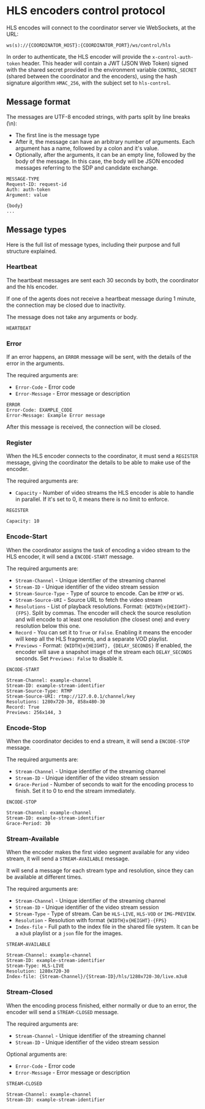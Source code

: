 # HLS encoders control protocol

HLS encodes will connect to the coordinator server vie WebSockets, at the URL:

```
ws(s)://{COORDINATOR_HOST}:{COORDINATOR_PORT}/ws/control/hls
```

In order to authenticate, the HLS encoder will provide the `x-control-auth-token` header. This header will contain a JWT (JSON Web Token) signed with the shared secret provided in the environment variable `CONTROL_SECRET` (shared between the coordinator and the encoders), using the hash signature algorithm `HMAC_256`, with the subject set to `hls-control`.

## Message format

The messages are UTF-8 encoded strings, with parts split by line breaks (\n):
 
  - The first line is the message type
  - After it, the message can have an arbitrary number of arguments. Each argument has a name, followed by a colon and it's value.
  - Optionally, after the arguments, it can be an empty line, followed by the body of the message. In this case, the body will be JSON encoded messages referring to the SDP and candidate exchange.

```
MESSAGE-TYPE
Request-ID: request-id
Auth: auth-token
Argument: value

{body}
...
```

## Message types

Here is the full list of message types, including their purpose and full structure explained.

### Heartbeat

The heartbeat messages are sent each 30 seconds by both, the coordinator and the hls encoder.

If one of the agents does not receive a heartbeat message during 1 minute, the connection may be closed due to inactivity.

The message does not take any arguments or body.

```
HEARTBEAT
```

### Error

If an error happens, an `ERROR` message will be sent, with the details of the error in the arguments.

The required arguments are:

 - `Error-Code` - Error code
 - `Error-Message` - Error message or description

```
ERROR
Error-Code: EXAMPLE_CODE
Error-Message: Example Error message
```

After this message is received, the connection will be closed.

### Register

When the HLS encoder connects to the coordinator, it must send a `REGISTER` message, giving the coordinator the details to be able to make use of the encoder.

The required arguments are:

 - `Capacity` - Number of video streams the HLS encoder is able to handle in parallel. If it's set to 0, it means there is no limit to enforce.

```
REGISTER

Capacity: 10
```

### Encode-Start

When the coordinator assigns the task of encoding a video stream to the HLS encoder, it will send a `ENCODE-START` message.

The required arguments are:

 - `Stream-Channel` - Unique identifier of the streaming channel
 - `Stream-ID` - Unique identifier of the video stream session
 - `Stream-Source-Type` - Type of source to encode. Can be `RTMP` or `WS`.
 - `Stream-Source-URI` - Source URL to fetch the video stream
 - `Resolutions` - List of playback resolutions. Format: `{WIDTH}x{HEIGHT}-{FPS}`. Split by commas. The encoder will check the source resolution and will encode to at least one resolution (the closest one) and every resolution below this one.
 - `Record` - You can set it to `True` or `False`. Enabling it means the encoder will keep all the HLS fragments, and a separate VOD playlist.
 - `Previews` - Format: `{WIDTH}x{HEIGHT}, {DELAY_SECONDS}` If enabled, the encoder will save a snapshot image of the stream each `DELAY_SECONDS` seconds. Set `Previews: False` to disable it.

```
ENCODE-START

Stream-Channel: example-channel
Stream-ID: example-stream-identifier
Stream-Source-Type: RTMP
Stream-Source-URI: rtmp://127.0.0.1/channel/key
Resolutions: 1280x720-30, 858x480-30
Record: True
Previews: 256x144, 3
```

### Encode-Stop

When the coordinator decides to end a stream, it will send a `ENCODE-STOP` message.

The required arguments are:

 - `Stream-Channel` - Unique identifier of the streaming channel
 - `Stream-ID` - Unique identifier of the video stream session
 - `Grace-Period` - Number of seconds to wait for the encoding process to finish. Set it to 0 to end the stream immediately.

```
ENCODE-STOP

Stream-Channel: example-channel
Stream-ID: example-stream-identifier
Grace-Period: 30
```

### Stream-Available

When the encoder makes the first video segment available for any video stream, it will send a `STREAM-AVAILABLE` message.

It will send a message for each stream type and resolution, since they can be available at different times.

The required arguments are:

 - `Stream-Channel` - Unique identifier of the streaming channel
 - `Stream-ID` - Unique identifier of the video stream session
 - `Stream-Type` - Type of stream. Can be `HLS-LIVE`, `HLS-VOD` or `IMG-PREVIEW`.
 - `Resolution` - Resolution with format `{WIDTH}x{HEIGHT}-{FPS}`
 - `Index-file` - Full path to the index file in the shared file system. It can be a `m3u8` playlist or a `json` file for the images.

```
STREAM-AVAILABLE

Stream-Channel: example-channel
Stream-ID: example-stream-identifier
Stream-Type: HLS-LIVE
Resolution: 1280x720-30
Index-file: {Stream-Channel}/{Stream-ID}/hls/1280x720-30/live.m3u8
```

### Stream-Closed

When the encoding process finished, either normally or due to an error, the encoder will send a `STREAM-CLOSED` message.

The required arguments are:

 - `Stream-Channel` - Unique identifier of the streaming channel
 - `Stream-ID` - Unique identifier of the video stream session

Optional arguments are:

 - `Error-Code` - Error code
 - `Error-Message` - Error message or description

```
STREAM-CLOSED

Stream-Channel: example-channel
Stream-ID: example-stream-identifier
```